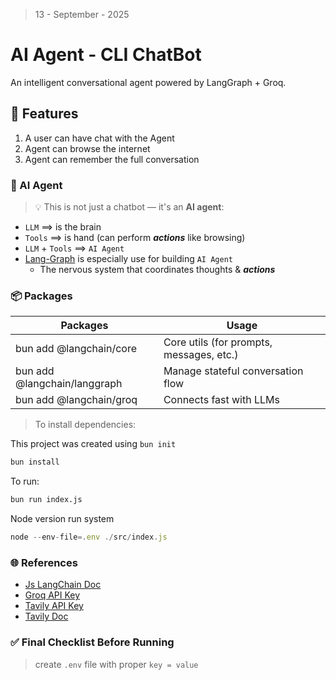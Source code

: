 > 13 - September - 2025

# AI Agent - CLI ChatBot

An intelligent conversational agent powered by LangGraph + Groq.

## 🌟 Features

1. A user can have chat with the Agent
2. Agent can browse the internet
3. Agent can remember the full conversation

### 🤖 AI Agent

> 💡 This is not just a chatbot — it's an **AI agent**:  

- `LLM` ==> is the brain
- `Tools` ==> is hand (can perform ***actions*** like browsing)
- `LLM` + `Tools` ==> `AI Agent`
- [Lang-Graph][langGraph] is especially use for building `AI Agent`
  - The nervous system that coordinates thoughts & ***actions***

[langGraph]:https://www.langchain.com

### 📦 Packages

| Packages                      | Usage                                    |
|-------------------------------|------------------------------------------|
| bun add @langchain/core       | Core utils (for prompts, messages, etc.) |
| bun add @langchain/langgraph  | Manage stateful conversation flow        |
| bun add @langchain/groq       | Connects fast with LLMs                  |

> To install dependencies:

This project was created using `bun init`

```bash
bun install
```

To run:

```bash
bun run index.js
```

Node version run system

```js
node --env-file=.env ./src/index.js 
```

### 🌐 References

- [Js LangChain Doc](https://js.langchain.com/docs/integrations/chat/groq)
- [Groq API Key](https://console.groq.com/keys)
- [Tavily API Key](https://app.tavily.com/home)
- [Tavily Doc](https://docs.tavily.com/documentation/about)

### ✅ Final Checklist Before Running

> create `.env` file with proper `key = value`
